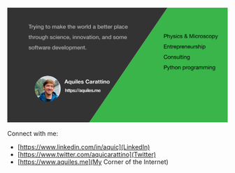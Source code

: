 [![Aquiles Carattino, entrepreneur, scientist, python programmer](https://github.com/aquilesC/aquilesC/blob/master/Artboard%201.png?raw=true)](https://www.aquiles.me)

Connect with me:
- [https://www.linkedin.com/in/aquic](LinkedIn)
- [https://www.twitter.com/aquicarattino](Twitter)
- [https://www.aquiles.me](My Corner of the Internet)
